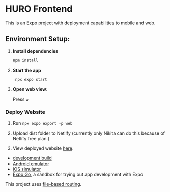 # HURO Frontend

This is an [Expo](https://expo.dev) project with deployment capabilities to mobile and web.

## Environment Setup:

1. **Install dependencies**

   ```bash
   npm install
   ```

2. **Start the app**

   ```bash
    npx expo start
   ```

3. **Open web view:**

   Press `w`


### Deploy Website
1. Run `npx expo export -p web`

2. Upload dist folder to Netlify (currently only Nikita can do this because of Netlify free plan.)

3. View deployed website [here](https://hurovr.netlify.app/).
   


- [development build](https://docs.expo.dev/develop/development-builds/introduction/)
- [Android emulator](https://docs.expo.dev/workflow/android-studio-emulator/)
- [iOS simulator](https://docs.expo.dev/workflow/ios-simulator/)
- [Expo Go](https://expo.dev/go), a sandbox for trying out app development with Expo

This project uses [file-based routing](https://docs.expo.dev/router/introduction).